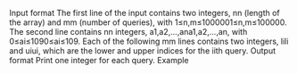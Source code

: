 Input format
The first line of the input contains two integers, nn (length of the array) and mm (number of queries), with 1≤n,m≤1000001≤n,m≤100000.
The second line contains nn integers, a1,a2,...,ana1,a2,...,an, with 0≤ai≤1090≤ai≤109.
Each of the following mm lines contains two integers, lili and uiui, which are the lower and upper indices for the iith query.
Output format
Print one integer for each query.
Example

